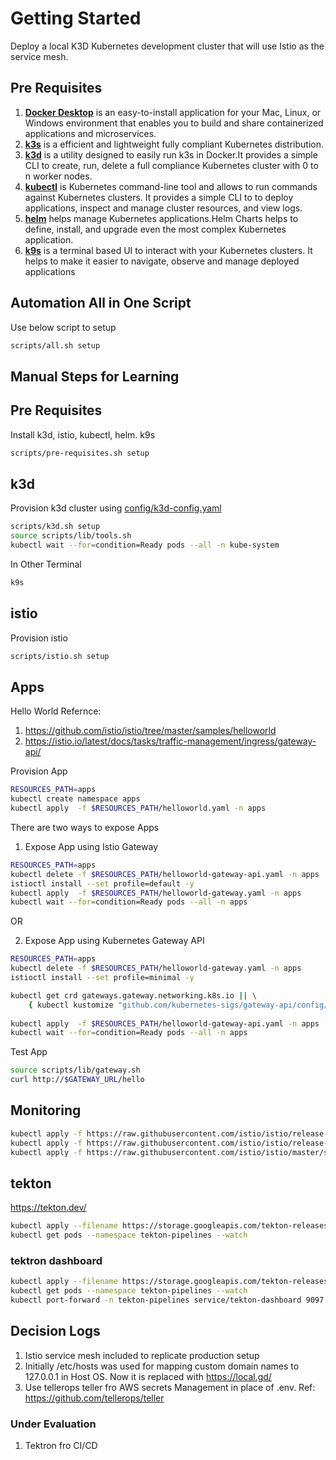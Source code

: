 # Getting Started

Deploy a local K3D Kubernetes development cluster that will use Istio as the service mesh.

## Pre Requisites 

1. **[Docker Desktop](https://www.docker.com/products/docker-desktop/)** is an easy-to-install application for your Mac, Linux, or Windows environment that enables you to build and share containerized applications and microservices.
1. **[k3s](https://k3s.io/)** is a efficient and lightweight fully compliant Kubernetes distribution.
1. **[k3d](https://k3d.io/)** is a utility designed to easily run k3s in Docker.It provides a simple CLI to create, run, delete a full compliance Kubernetes cluster with 0 to n worker nodes.
1. **[kubectl](https://kubernetes.io/docs/tasks/tools/)** is Kubernetes command-line tool and allows to run commands against Kubernetes clusters. It provides a simple CLI to to deploy applications, inspect and manage cluster resources, and view logs. 
1. **[helm](https://helm.sh/)** helps manage Kubernetes applications.Helm Charts helps to define, install, and upgrade even the most complex Kubernetes application.
1. **[k9s](https://k9scli.io/)**  is a terminal based UI to interact with your Kubernetes clusters. It helps to make it easier to navigate, observe and manage deployed applications


## Automation All in One Script 

Use below script to setup

```sh
scripts/all.sh setup
```

## Manual Steps for Learning 

## Pre Requisites 

Install k3d, istio, kubectl, helm. k9s
```sh
scripts/pre-requisites.sh setup
```

## k3d

Provision k3d cluster using [config/k3d-config.yaml](config/k3d-config.yaml)

```sh
scripts/k3d.sh setup
source scripts/lib/tools.sh  
kubectl wait --for=condition=Ready pods --all -n kube-system
```

In Other Terminal 

```sh
k9s
```

## istio

Provision istio 

```sh
scripts/istio.sh setup
```


## Apps

Hello World
Refernce: 
1. https://github.com/istio/istio/tree/master/samples/helloworld
1. https://istio.io/latest/docs/tasks/traffic-management/ingress/gateway-api/

Provision App 

```sh
RESOURCES_PATH=apps
kubectl create namespace apps
kubectl apply  -f $RESOURCES_PATH/helloworld.yaml -n apps
```

There are two ways to expose Apps 

1. Expose App using Istio Gateway

```sh
RESOURCES_PATH=apps
kubectl delete -f $RESOURCES_PATH/helloworld-gateway-api.yaml -n apps
istioctl install --set profile=default -y
kubectl apply  -f $RESOURCES_PATH/helloworld-gateway.yaml -n apps
kubectl wait --for=condition=Ready pods --all -n apps 
```

OR 

2. Expose App using Kubernetes Gateway API

```sh
RESOURCES_PATH=apps
kubectl delete -f $RESOURCES_PATH/helloworld-gateway.yaml -n apps
istioctl install --set profile=minimal -y

kubectl get crd gateways.gateway.networking.k8s.io || \
    { kubectl kustomize "github.com/kubernetes-sigs/gateway-api/config/crd?ref=v0.5.0" | kubectl apply -f -; }
    
kubectl apply  -f $RESOURCES_PATH/helloworld-gateway-api.yaml -n apps
kubectl wait --for=condition=Ready pods --all -n apps 
```

Test App

```sh
source scripts/lib/gateway.sh
curl http://$GATEWAY_URL/hello
```


## Monitoring 

```sh
kubectl apply -f https://raw.githubusercontent.com/istio/istio/release-1.15/samples/addons/prometheus.yaml
kubectl apply -f https://raw.githubusercontent.com/istio/istio/release-1.15/samples/addons/grafana.yaml
kubectl apply -f https://raw.githubusercontent.com/istio/istio/master/samples/addons/jaeger.yaml
```

## tekton 

https://tekton.dev/ 

```sh
kubectl apply --filename https://storage.googleapis.com/tekton-releases/pipeline/latest/release.yaml
kubectl get pods --namespace tekton-pipelines --watch
```

### tektron dashboard 

```sh
kubectl apply --filename https://storage.googleapis.com/tekton-releases/dashboard/latest/tekton-dashboard-release.yaml
kubectl get pods --namespace tekton-pipelines --watch
kubectl port-forward -n tekton-pipelines service/tekton-dashboard 9097:9097
```

## Decision Logs 

1. Istio service mesh included to replicate production setup
1. Initially /etc/hosts was used for mapping custom domain names to 127.0.0.1 in Host OS. Now it is replaced with https://local.gd/
1. Use tellerops teller fro AWS secrets Management in place of .env. Ref: https://github.com/tellerops/teller

### Under Evaluation 

1. Tektron fro CI/CD
